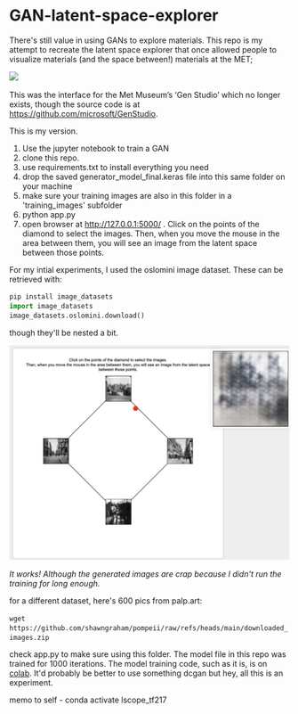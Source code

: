 # GAN-latent-space-explorer

There's still value in using GANs to explore materials. This repo is my attempt to recreate the latent space explorer that once allowed people to visualize materials (and the space between!) materials at the MET;

![](https://mmlsparkdemo.blob.core.windows.net/met/assets/gen_studio.gif)

This was the interface for the Met Museum’s ‘Gen Studio’ which no longer exists, though the source code is at https://github.com/microsoft/GenStudio.


This is my version.

1. Use the jupyter notebook to train a GAN
2. clone this repo.
3. use requirements.txt to install everything you need
4. drop the saved generator_model_final.keras file into this same folder on your machine
5. make sure your training images are also in this folder in a 'training_images' subfolder
6. python app.py
7. open browser at http://127.0.0.1:5000/ . Click on the points of the diamond to select the images. Then, when you move the mouse in the area between them, you will see an image from the latent space between those points.

For my intial experiments, I used the oslomini image dataset. These can be retrieved with:

```python
pip install image_datasets
import image_datasets
image_datasets.oslomini.download()
```

though they'll be nested a bit.

![](myexplorer.png)

_It works! Although the generated images are crap because I didn't run the training for long enough._

for a different dataset, here's 600 pics from palp.art:

```wget https://github.com/shawngraham/pompeii/raw/refs/heads/main/downloaded_images.zip```

check app.py to make sure using this folder. The model file in this repo was trained for 1000 iterations. The model training code, such as it is, is on [colab](https://colab.research.google.com/drive/1zjaAUJ2YIvM655XBGe0Dc9Uh8TH64V-G?usp=sharing). It'd probably be better to use something dcgan but hey, all this is an experiment.

memo to self - conda activate lscope_tf217
